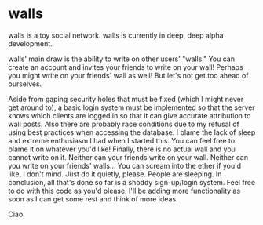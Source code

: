 # walls
walls is a toy social network. walls is currently in deep, deep alpha development.

walls' main draw is the ability to write on other users' "walls." You can create an account and invites your friends to write on your wall! Perhaps you might write on your friends' wall as well! But let's not get too ahead of ourselves.

Aside from gaping security holes that must be fixed (which I might never get around to), a basic login system must be implemented so that the server knows which clients are logged in so that it can give accurate attribution to wall posts.
Also there are probably race conditions due to my refusal of using best practices when accessing the database. I blame the lack of sleep and extreme enthusiasm I had when I started this. You can feel free to blame it on whatever you'd like!
Finally, there is no actual wall and you cannot write on it. Neither can your friends write on your wall. Neither can you write on your friends' walls... You can scream into the ether if you'd like, I don't mind. Just do it quietly, please. People are sleeping.
In conclusion, all that's done so far is a shoddy sign-up/login system. Feel free to do with this code as you'd please. I'll be adding more functionality as soon as I can get some rest and think of more ideas.

Ciao.

